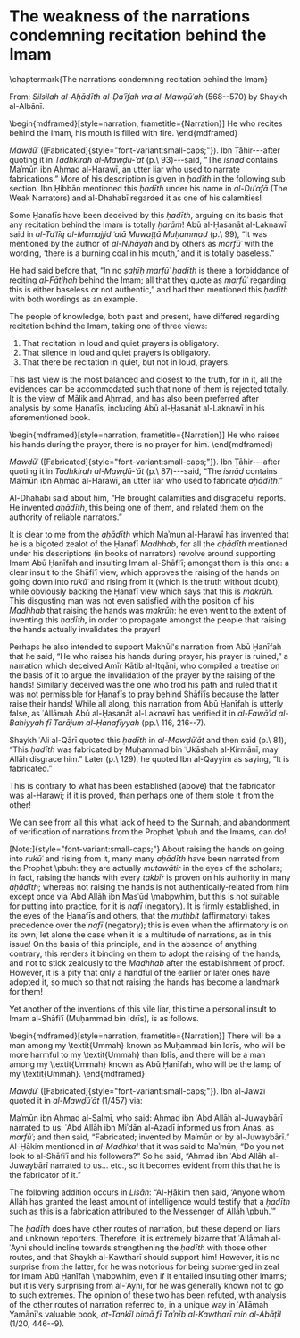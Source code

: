 

# The weakness of the narrations condemning recitation behind the Imam

\chaptermark{The narrations condemning recitation behind the Imam}

From: _Silsilah al-Aḥādīth al-Ḍaʿīfah wa al-Mawḍūʿah_ (568--570) by Shaykh al-Albānī.

\begin{mdframed}[style=narration, frametitle={Narration}]
He who recites behind the Imam, his mouth is filled with fire.
\end{mdframed}

_Mawḍūʿ_ ([Fabricated]{style="font-variant:small-caps;"}). Ibn Ṭāhir---after quoting it in _Tadhkirah al-Mawḍū\-ʿāt_ (p.\ 93)---said, “The _isnād_ contains Maʾmūn ibn Aḥmad al-Harawī, an utter liar who used to narrate fabrications.” More of his description is given in _ḥadīth_ in the following sub section. Ibn Ḥibbān mentioned this _ḥadīth_ under his name in _al-Ḍuʿafā_ (The Weak Narrators) and al-Dhahabī regarded it as one of his calamities!

Some Ḥanafīs have been deceived by this _ḥadīth_, arguing on its basis that any recitation behind the Imam is totally _ḥarām_! Abū al-Ḥasanāt al-Laknawī said in _al-Taʿlīq al-Mumajjid ʿalā Muwaṭṭā Muḥammad_ (p.\ 99), “It was mentioned by the author of _al-Nihāyah_ and by others as _marfūʿ_ with the wording, ‘there is a burning coal in his mouth,’ and it is totally baseless.”

He had said before that, “In no _ṣaḥīḥ marfūʿ ḥadīth_ is there a forbiddance of reciting _al-Fātiḥah_ behind the Imam; all that they quote as _marfūʿ_ regarding this is either baseless or not authentic,” and had then mentioned this _ḥadīth_ with both wordings as an example.

The people of knowledge, both past and present, have differed regarding recitation behind the Imam, taking one of three views:

1. That recitation in loud and quiet prayers is obligatory.
2. That silence in loud and quiet prayers is obligatory.
3. That there be recitation in quiet, but not in loud, prayers.

This last view is the most balanced and closest to the truth, for in it, all the evidences can be accommodated such that none of them is rejected totally. It is the view of Mālik and Aḥmad, and has also been preferred after analysis by some Ḥanafīs, including Abū al-Ḥasanāt al-Laknawī in his aforementioned book.

<!-- Another example of Maʾmūn al-Harawī's inventions as follows. -->

\begin{mdframed}[style=narration, frametitle={Narration}]
He who raises his hands during the prayer, there is no prayer for him.
\end{mdframed}

_Mawḍūʿ_ ([Fabricated]{style="font-variant:small-caps;"}). Ibn Ṭāhir---after quoting it in _Tadhkirah al-Mawḍū\-ʿāt_ (p.\ 87)---said, “The _isnād_ contains Maʾmūn ibn Aḥmad al-Harawī, an utter liar who used to fabricate _aḥādīth_.”

Al-Dhahabī said about him, “He brought calamities and disgraceful reports. He invented _aḥādīth_, this being one of them, and related them on the authority of reliable narrators.”

It is clear to me from the _aḥādīth_ which Maʾmun al-Harawī has invented that he is a bigoted zealot of the Ḥanafī _Madhhab_, for all the _aḥādīth_ mentioned under his descriptions (in books of narrators) revolve around supporting Imam Abū Ḥanīfah and insulting Imam al-Shāfiʿī; amongst them is this one: a clear insult to the Shāfiʿī view, which approves the raising of the hands on going down into _rukūʿ_ and rising from it (which is the truth without doubt), while obviously backing the Ḥanafī view which says that this is _makrūh_. This disgusting man was not even satisfied with the position of his _Madhhab_ that raising the hands was _makrūh_: he even went to the extent of inventing this _ḥadīth_, in order to propagate amongst the people that raising the hands actually invalidates the prayer!

Perhaps he also intended to support Makhūl's narration from Abū Ḥanīfah that he said, “He who raises his hands during prayer, his prayer is ruined,” a narration which deceived Amīr Kātib al-Itqāni, who compiled a treatise on the basis of it to argue the invalidation of the prayer by the raising of the hands! Similarly deceived was the one who trod his path and ruled that it was not permissible for Ḥanafīs to pray behind Shāfiʿīs because the latter raise their hands! While all along, this narration from Abū Ḥanīfah is utterly false, as ʿAllāmah Abū al-Ḥasanāt al-Laknawī has verified it in _al-Fawāʾid al-Bahiyyah fī Tarājum al-Ḥanafīyyah_ (pp.\ 116, 216--7).

Shaykh ʿAli al-Qārī quoted this _ḥadīth_ in _al-Mawḍūʿāt_ and then said (p.\ 81), “This _ḥadīth_ was fabricated by Muḥammad bin ʿUkāshah al-Kirmānī, may Allāh disgrace him.” Later (p.\ 129), he quoted Ibn al-Qayyim as saying, “It is fabricated.”

This is contrary to what has been established (above) that the fabricator was al-Harawī; if it is proved, than perhaps one of them stole it from the other!

<!-- TODO consider revising this -->

We can see from all this what lack of heed to the Sunnah, and abandonment of verification of narrations from the Prophet \pbuh and the Imams, can do!

<!-- TODO small-caps the following so it follows the format of the end notes in the chapters -->

[Note:]{style="font-variant:small-caps;"} About raising the hands on going into _rukūʿ_ and rising from it, many many _aḥādīth_ have been narrated from the Prophet \pbuh: they are actually _mutawātir_ in the eyes of the scholars; in fact, raising the hands with every _takbīr_ is proven on his authority in many _aḥādīth_; whereas not raising the hands is not authentically-related from him except once via ʿAbd Allāh ibn Masʿūd \mabpwhim, but this is not suitable for putting into practice, for it is _nafī_ (negatory). It is firmly established, in the eyes of the Ḥanafīs and others, that the _muthbit_ (affirmatory) takes precedence over the _nafī_ (negatory); this is even when the affirmatory is on its own, let alone the case when it is a multitude of narrations, as in this issue! On the basis of this principle, and in the absence of anything contrary, this renders it binding on them to adopt the raising of the hands, and not to stick zealously to the _Madhhab_ after the establishment of proof. However, it is a pity that only a handful of the earlier or later ones have adopted it, so much so that not raising the hands has become a landmark for them!

Yet another of the inventions of this vile liar, this time a personal insult to Imam al-Shāfiʿī (Muḥammad bin Idrīs), is as follows.

\begin{mdframed}[style=narration, frametitle={Narration}]
There will be a man among my \textit{Ummah} known as Muḥammad bin Idrīs, who will be more harmful to my \textit{Ummah} than Iblīs, and there will be a man among my \textit{Ummah} known as Abū Ḥanīfah, who will be the lamp of my \textit{Ummah}.
\end{mdframed}

_Mawḍūʿ_ ([Fabricated]{style="font-variant:small-caps;"}). Ibn al-Jawzī quoted it in _al-Mawḍūʿāt_ (1/457) via:

Maʾmūn ibn Aḥmad al-Salmī, who said: Aḥmad ibn ʿAbd Allāh al-Juwaybārī narrated to us: ʿAbd Allāh ibn Miʾdān al-Azadī informed us from Anas, as _marfūʿ_; and then said, “Fabricated; invented by Maʾmūn or by al-Juwaybārī.” Al-Ḥākim mentioned in _al-Madhkal_ that it was said to Maʾmūn, “Do you not look to al-Shāfiʿī and his followers?” So he said, “Ahmad ibn ʿAbd Allāh al-Juwaybārī narrated to us... etc., so it becomes evident from this that he is the fabricator of it.”

The following addition occurs in _Lisān_: “Al-Ḥākim then said, ‘Anyone whom Allāh has granted the least amount of intelligence would testify that a _ḥadīth_ such as this is a fabrication attributed to the Messenger of Allāh \pbuh.’”

The _ḥadīth_ does have other routes of narration, but these depend on liars and unknown reporters. Therefore, it is extremely bizarre that ʿAllāmah al-ʿAyni should incline towards strengthening the _ḥadīth_ with those other routes, and that Shaykh al-Kawtharī should support him! However, it is no surprise from the latter, for he was notorious for being submerged in zeal for Imam Abū Ḥanīfah \mabpwhim, even if it entailed insulting other Imams; but it is very surprising from al-ʿAyni, for he was generally known not to go to such extremes. The opinion of these two has been refuted, with analysis of the other routes of narration referred to, in a unique way in ʿAllāmah Yamānī's valuable book, _at-Tankīl bimā fī Taʾnīb al-Kawtharī min al-Abāṭīl_ (1/20, 446--9).



